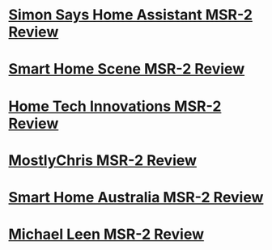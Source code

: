 # [Simon Says Home Assistant MSR-2 Review](https://www.youtube.com/watch?v=U4qUhFSAxbk)

# [Smart Home Scene MSR-2 Review](https://smarthomescene.com/reviews/apollo-msr-2-review-the-smallest-presence-sensor-ever-made/)

# [Home Tech Innovations MSR-2 Review](https://www.youtube.com/watch?v=K3j2rR2dsY0)

# [MostlyChris MSR-2 Review](https://www.youtube.com/watch?v=nQpi2n5UWoQ)

# [Smart Home Australia MSR-2 Review](https://www.youtube.com/watch?v=EzVyzFwdgN4)

# [Michael Leen MSR-2 Review](https://www.youtube.com/watch?v=VdVR8Gs002Q)